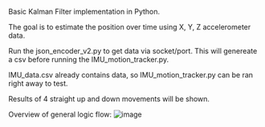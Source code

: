 Basic Kalman Filter implementation in Python. 


The goal is to estimate the position over time using X, Y, Z accelerometer data. 

Run the json_encoder_v2.py to get data via socket/port. This will genereate a csv
before running the IMU_motion_tracker.py. 

IMU_data.csv already contains data, so IMU_motion_tracker.py can be ran right away to test. 

Results of 4 straight up and down movements will be shown. 

Overview of general logic flow:
![image](https://github.com/nasrAnthony/IMU-position-tracker/assets/132410219/a91fec59-d740-4b6c-ac98-997633042d2e)
